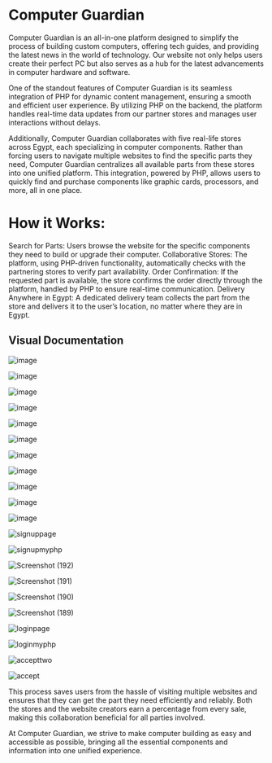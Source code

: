 # Computer Guardian  


Computer Guardian is an all-in-one platform designed to simplify the process of building custom computers, offering tech guides, and providing the latest news in the world of technology. Our website not only helps users create their perfect PC but also serves as a hub for the latest advancements in computer hardware and software.
   
One of the standout features of Computer Guardian is its seamless integration of PHP for dynamic content management, ensuring a smooth and efficient user experience. By utilizing PHP on the backend, the platform handles real-time data updates from our partner stores and manages user interactions without delays.

Additionally, Computer Guardian collaborates with five real-life stores across Egypt, each specializing in computer components. Rather than forcing users to navigate multiple websites to find the specific parts they need, Computer Guardian centralizes all available parts from these stores into one unified platform. This integration, powered by PHP, allows users to quickly find and purchase components like graphic cards, processors, and more, all in one place.

# How it Works:
Search for Parts: Users browse the website for the specific components they need to build or upgrade their computer.
Collaborative Stores: The platform, using PHP-driven functionality, automatically checks with the partnering stores to verify part availability.
Order Confirmation: If the requested part is available, the store confirms the order directly through the platform, handled by PHP to ensure real-time communication.
Delivery Anywhere in Egypt: A dedicated delivery team collects the part from the store and delivers it to the user’s location, no matter where they are in Egypt.



## Visual Documentation 

![image](https://github.com/user-attachments/assets/bf01fb9b-2d92-452f-9f4f-1b8bcae18b1d)

![image](https://github.com/user-attachments/assets/ca3a2b99-44dc-4dda-80c2-0919deb8e79b)

![image](https://github.com/user-attachments/assets/b6e73cd5-1701-45ba-b700-4ffb1a36c697)

![image](https://github.com/user-attachments/assets/d5ed1771-22e9-465f-acd1-02f6a24162d9)

![image](https://github.com/user-attachments/assets/aa9bedd6-314f-4cae-a3e9-f21630c0a025)

![image](https://github.com/user-attachments/assets/021d9b05-e317-4716-8486-3dfde5df3f36)

![image](https://github.com/user-attachments/assets/e194bdaf-b966-4c51-abd4-02ffca6c8c96)

![image](https://github.com/user-attachments/assets/1d6eb11b-015c-44c6-9288-33dad554e911)

![image](https://github.com/user-attachments/assets/dfe49484-1e9f-4ffe-98f7-80dbdbd9f2eb)

![image](https://github.com/user-attachments/assets/883f41ff-b227-4a34-99c0-10e89226ff08)

![image](https://github.com/user-attachments/assets/26968b99-a238-4e18-b20f-2cd5306d1f1d)

![signuppage](https://github.com/user-attachments/assets/f9caf1b7-26b4-4104-b621-4b6d83fe0aed)

![signupmyphp](https://github.com/user-attachments/assets/3dc10fb7-323f-4316-a4f6-e9487a04625b)

![Screenshot (192)](https://github.com/user-attachments/assets/92a48e44-f72b-48a2-a078-e59e400cde57)

![Screenshot (191)](https://github.com/user-attachments/assets/169c63b7-d876-4959-a331-4f27d6ff8397)

![Screenshot (190)](https://github.com/user-attachments/assets/8706fe6c-34df-46bc-aad0-4a096f9f79ac)

![Screenshot (189)](https://github.com/user-attachments/assets/7aaeef2c-baec-4ca3-9fcb-8e6ad16a950c)

![loginpage](https://github.com/user-attachments/assets/85fd4e30-d5d6-4d3f-8aa2-9f963f4e93f3)

![loginmyphp](https://github.com/user-attachments/assets/44e235e4-4985-4ea2-bf20-cb111c2d73c0)

![accepttwo](https://github.com/user-attachments/assets/e13aa564-e850-46fb-89dd-0e123392613f)

![accept](https://github.com/user-attachments/assets/979a5da3-95ea-4fcb-9128-6ed06cd6deec)


This process saves users from the hassle of visiting multiple websites and ensures that they can get the part they need efficiently and reliably. Both the stores and the website creators earn a percentage from every sale, making this collaboration beneficial for all parties involved.

At Computer Guardian, we strive to make computer building as easy and accessible as possible, bringing all the essential components and information into one unified experience.
